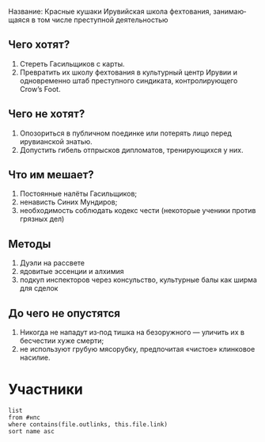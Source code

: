 Название: Красные кушаки
Ирувийская школа фехтования, занимаю­щаяся в том числе преступной деятельно­стью
## Чего хотят?
1. Стереть Гасильщиков с карты.
2. Превратить их школу фехтования в культурный центр Ирувии и одновременно штаб преступного синдиката, контролирующего Crow’s Foot.
## Чего не хотят?
1. Опозориться в публичном поединке или потерять лицо перед ирувианской знатью.
2. Допустить гибель отпрысков дипломатов, тренирующихся у них.
## Что им мешает?
1. Постоянные налёты Гасильщиков;
2. ненависть Синих Мундиров;
3. необходимость соблюдать кодекс чести (некоторые ученики против грязных дел)
## Методы
1. Дуэли на рассвете
2. ядовитые эссенции и алхимия
3. подкуп инспекторов через консульство, культурные балы как ширма для сделок
## До чего не опустятся
1. Никогда не нападут из‑под тишка на безоружного — уличить их в бесчестии хуже смерти;
2. не используют грубую мясорубку, предпочитая «чистое» клинковое насилие.

# Участники
```dataview
list 
from #нпс
where contains(file.outlinks, this.file.link)
sort name asc
```
